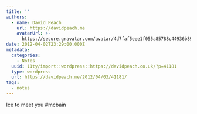 ```yaml
---
title: ''
authors:
  - name: David Peach
    url: https://davidpeach.me
    avatarUrl: >-
      https://secure.gravatar.com/avatar/4d7faf5eee1f055a85788c44936b8995eaab6dfb004e7854ec747ccb272e91ee?s=96&d=mm&r=g
date: 2012-04-02T23:29:00.000Z
metadata:
  categories:
    - Notes
  uuid: 11ty/import::wordpress::https://davidpeach.co.uk/?p=41181
  type: wordpress
  url: https://davidpeach.me/2012/04/03/41181/
tags:
  - notes
---
```

Ice to meet you #mcbain